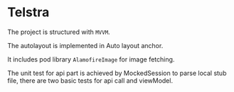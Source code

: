 # Telstra

The project is structured with `MVVM`. 

The autolayout is implemented in Auto layout anchor.

It includes pod library `AlamofireImage` for image fetching.

The unit test for api part is achieved by MockedSession to parse local stub file, there are two basic tests for api call and viewModel.
